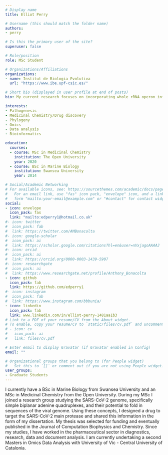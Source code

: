 ```yaml
---
# Display name
title: Elliot Perry

# Username (this should match the folder name)
authors:
- perry

# Is this the primary user of the site?
superuser: false

# Role/position
role: MSc Student

# Organizations/Affiliations
organizations:
- name: Institut de Biologia Evolutiva
  url: "https://www.ibe.upf-csic.es/"

# Short bio (displayed in user profile at end of posts)
bio: My current research focuses on incorporating whole rRNA operon information to reference databases.

interests:
- Pathogenesis
- Medicinal Chemistry/Drug discovery
- Phylogeny
- Omics
- Data analysis
- Bioinformatics

education:
  courses:
  - course: MSc in Medicinal Chemistry
    institution: The Open University
    year: 2020
  - course: BSc in Marine Biology
    institution: Swansea University
    year: 2014

# Social/Academic Networking
# For available icons, see: https://sourcethemes.com/academic/docs/page-builder/#icons
#   For an email link, use "fas" icon pack, "envelope" icon, and a link in the
#   form "mailto:your-email@example.com" or "#contact" for contact widget.
social:
- icon: envelope
  icon_pack: fas
  link: "mailto:edperry1@hotmail.co.uk"
#- icon: twitter
#  icon_pack: fab
#  link: https://twitter.com/AMBonacolta
#- icon: google-scholar
#  icon_pack: ai
#  link: https://scholar.google.com/citations?hl=en&user=nVxjagoAAAAJ
#- icon: orcid
#  icon_pack: ai
#  link: https://orcid.org/0000-0003-1439-5907
#- icon: researchgate
#  icon_pack: ai
#  link: https://www.researchgate.net/profile/Anthony_Bonacolta
- icon: github
  icon_pack: fab
  link: https://github.com/edperry1
#- icon: instagram
#  icon_pack: fab
#  link: https://www.instagram.com/bbbunia/
- icon: linkedin
  icon_pack: fab
  link: www.linkedin.com/in/elliot-perry-1481aa1b3
# Link to a PDF of your resume/CV from the About widget.
# To enable, copy your resume/CV to `static/files/cv.pdf` and uncomment the lines below.
# - icon: cv
#   icon_pack: ai
#   link: files/cv.pdf

# Enter email to display Gravatar (if Gravatar enabled in Config)
email: ""

# Organizational groups that you belong to (for People widget)
#   Set this to `[]` or comment out if you are not using People widget.
user_groups:
- Graduate Students
---
```


I currently have a BSc in Marine Biology from Swansea University and an MSc in Medicinal Chemistry from the Open University. During my MSc I joined a research group studying the SARS-CoV-2 genome, specifically simple biplanar adenine quadruplexes, and their potential to fold in sequences of the viral genome. Using these concepts, I designed a drug to target the SARS-CoV-2 main protease and shared this information in the form of my dissertation. My thesis was selected for funding and eventually published in the Journal of Computation Biophysics and Chemistry. Since my studies, I have worked in the pharmaceutical sector in diagnostics, research, data and document analysis. I am currently undertaking a second Masters in Omics Data Analysis with University of Vic - Central University of Catalonia.
